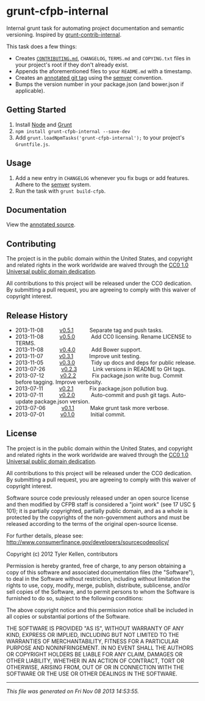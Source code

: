 # grunt-cfpb-internal

Internal grunt task for automating project documentation and semantic versioning. Inspired by [grunt-contrib-internal](https://github.com/gruntjs/grunt-contrib-internal).

This task does a few things:
* Creates [`CONTRIBUTING.md`](https://github.com/blog/1184-contributing-guidelines), `CHANGELOG`, `TERMS.md` and `COPYING.txt` files in your project's root if they don't already exist.
* Appends the aforementioned files to your `README.md` with a timestamp.
* Creates an [annotated git tag](http://git-scm.com/book/en/Git-Basics-Tagging#Annotated-Tags) using the [semver](http://semver.org/) convention.
* Bumps the version number in your package.json (and bower.json if applicable).

## Getting Started

1. Install [Node](http://nodejs.org/) and [Grunt](http://gruntjs.com/getting-started)
1. `npm install grunt-cfpb-internal --save-dev`
1. Add `grunt.loadNpmTasks('grunt-cfpb-internal');` to your project's `Gruntfile.js`.

## Usage

1. Add a new entry in `CHANGELOG` whenever you fix bugs or add features. Adhere to the [semver](http://semver.org/) system.
1. Run the task with `grunt build-cfpb`.

## Documentation

View the [annotated source](https://cfpb.github.com/grunt-cfpb-internal/docs/build-cfpb.html).

## Contributing

The project is in the public domain within the United States, and
copyright and related rights in the work worldwide are waived through
the [CC0 1.0 Universal public domain dedication](http://creativecommons.org/publicdomain/zero/1.0/).

All contributions to this project will be released under the CC0
dedication. By submitting a pull request, you are agreeing to comply
with this waiver of copyright interest.

## Release History

 * 2013-11-08   [v0.5.1](../../tree/v0.5.1)   Separate tag and push tasks.
 * 2013-11-08   [v0.5.0](../../tree/v0.5.0)   Add CC0 licensing. Rename LICENSE to TERMS.
 * 2013-11-08   [v0.4.0](../../tree/v0.4.0)   Add Bower support.
 * 2013-11-07   [v0.3.1](../../tree/v0.3.1)   Improve unit testing.
 * 2013-11-05   [v0.3.0](../../tree/v0.3.0)   Tidy up docs and deps for public release.
 * 2013-07-26   [v0.2.3](../../tree/v0.2.3)   Link versions in README to GH tags.
 * 2013-07-12   [v0.2.2](../../tree/v0.2.2)   Fix package.json write bug. Commit before tagging. Improve verbosity.
 * 2013-07-11   [v0.2.1](../../tree/v0.2.1)   Fix package.json pollution bug.
 * 2013-07-11   [v0.2.0](../../tree/v0.2.0)   Auto-commit and push git tags. Auto-update package.json version.
 * 2013-07-06   [v0.1.1](../../tree/v0.1.1)   Make grunt task more verbose.
 * 2013-07-01   [v0.1.0](../../tree/v0.1.0)   Initial commit.

## License

The project is in the public domain within the United States, and
copyright and related rights in the work worldwide are waived through
the [CC0 1.0 Universal public domain dedication](http://creativecommons.org/publicdomain/zero/1.0/).

All contributions to this project will be released under the CC0
dedication. By submitting a pull request, you are agreeing to comply
with this waiver of copyright interest.

Software source code previously released under an open source license and then modified by CFPB staff is considered a "joint work" (see 17 USC § 101); it is partially copyrighted, partially public domain, and as a whole is protected by the copyrights of the non-government authors and must be released according to the terms of the original open-source license.

For further details, please see: http://www.consumerfinance.gov/developers/sourcecodepolicy/

Copyright (c) 2012 Tyler Kellen, contributors

Permission is hereby granted, free of charge, to any person obtaining a copy of this software and associated documentation files (the "Software"), to deal in the Software without restriction, including without limitation the rights to use, copy, modify, merge, publish, distribute, sublicense, and/or sell copies of the Software, and to permit persons to whom the Software is furnished to do so, subject to the following conditions:

The above copyright notice and this permission notice shall be included in all copies or substantial portions of the Software.

THE SOFTWARE IS PROVIDED "AS IS", WITHOUT WARRANTY OF ANY KIND, EXPRESS OR IMPLIED, INCLUDING BUT NOT LIMITED TO THE WARRANTIES OF MERCHANTABILITY, FITNESS FOR A PARTICULAR PURPOSE AND NONINFRINGEMENT. IN NO EVENT SHALL THE AUTHORS OR COPYRIGHT HOLDERS BE LIABLE FOR ANY CLAIM, DAMAGES OR OTHER LIABILITY, WHETHER IN AN ACTION OF CONTRACT, TORT OR OTHERWISE, ARISING FROM, OUT OF OR IN CONNECTION WITH THE SOFTWARE OR THE USE OR OTHER DEALINGS IN THE SOFTWARE.

---

*This file was generated on Fri Nov 08 2013 14:53:55.*
